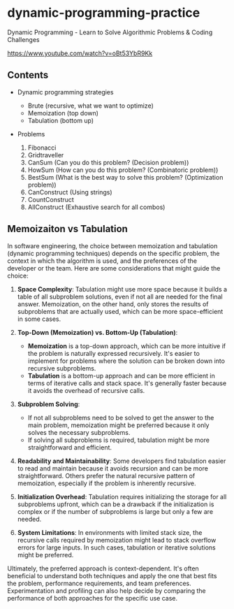 # dynamic-programming-practice
Dynamic Programming - Learn to Solve Algorithmic Problems &amp; Coding Challenges

https://www.youtube.com/watch?v=oBt53YbR9Kk

## Contents

  - Dynamic programming strategies
    - Brute (recursive, what we want to optimize)
    - Memoization (top down)
    - Tabulation (bottom up)

  - Problems
    1. Fibonacci
    2. Gridtraveller
    3. CanSum (Can you do this problem? (Decision problem)) 
    4. HowSum (How can you do this problem? (Combinatoric problem))
    5. BestSum (What is the best way to solve this problem? (Optimization problem))
    6. CanConstruct (Using strings)
    7. CountConstruct
    8. AllConstruct (Exhaustive search for all combos)


## Memoizaiton vs Tabulation

In software engineering, the choice between memoization and tabulation (dynamic programming techniques) depends on the specific problem, the context in which the algorithm is used, and the preferences of the developer or the team. Here are some considerations that might guide the choice:

1. **Space Complexity**: Tabulation might use more space because it builds a table of all subproblem solutions, even if not all are needed for the final answer. Memoization, on the other hand, only stores the results of subproblems that are actually used, which can be more space-efficient in some cases.

2. **Top-Down (Memoization) vs. Bottom-Up (Tabulation)**:
   - **Memoization** is a top-down approach, which can be more intuitive if the problem is naturally expressed recursively. It's easier to implement for problems where the solution can be broken down into recursive subproblems.
   - **Tabulation** is a bottom-up approach and can be more efficient in terms of iterative calls and stack space. It's generally faster because it avoids the overhead of recursive calls.

3. **Subproblem Solving**:
   - If not all subproblems need to be solved to get the answer to the main problem, memoization might be preferred because it only solves the necessary subproblems.
   - If solving all subproblems is required, tabulation might be more straightforward and efficient.

4. **Readability and Maintainability**: Some developers find tabulation easier to read and maintain because it avoids recursion and can be more straightforward. Others prefer the natural recursive pattern of memoization, especially if the problem is inherently recursive.

5. **Initialization Overhead**: Tabulation requires initializing the storage for all subproblems upfront, which can be a drawback if the initialization is complex or if the number of subproblems is large but only a few are needed.

6. **System Limitations**: In environments with limited stack size, the recursive calls required by memoization might lead to stack overflow errors for large inputs. In such cases, tabulation or iterative solutions might be preferred.

Ultimately, the preferred approach is context-dependent. It's often beneficial to understand both techniques and apply the one that best fits the problem, performance requirements, and team preferences. Experimentation and profiling can also help decide by comparing the performance of both approaches for the specific use case.
